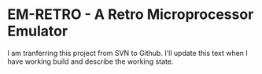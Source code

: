 # EM-RETRO - A Retro Microprocessor Emulator

I am tranferring this project from SVN to Github. I'll update this text when I
have working build and describe the working state.
